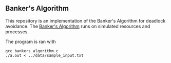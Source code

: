 ## Banker's Algorithm

This repository is an implementation of the Banker's Algorithm for
deadlock avoidance. The [Banker's Algorithm](https://en.wikipedia.org/wiki/Banker's_algorithm) runs on simulated resources
and processes.

The program is ran with

    gcc bankers_algorithm.c
    ./a.out < ../data/sample_input.txt

